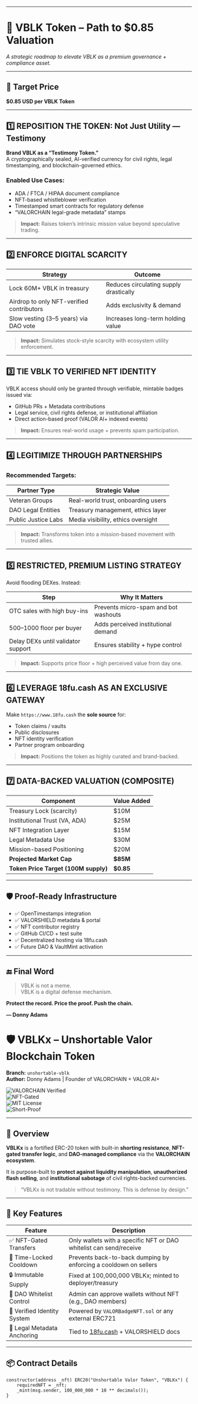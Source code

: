 
---

# 💸 VBLK Token – Path to $0.85 Valuation  
_A strategic roadmap to elevate VBLK as a premium governance + compliance asset._

---

## 🎯 Target Price
**$0.85 USD per VBLK Token**

---

## 1️⃣ REPOSITION THE TOKEN: Not Just Utility — Testimony

**Brand VBLK as a “Testimony Token.”**  
A cryptographically sealed, AI-verified currency for civil rights, legal timestamping, and blockchain-governed ethics.

### Enabled Use Cases:
- ADA / FTCA / HIPAA document compliance  
- NFT-based whistleblower verification  
- Timestamped smart contracts for regulatory defense  
- “VALORCHAIN legal-grade metadata” stamps

> **Impact:** Raises token’s intrinsic mission value beyond speculative trading.

---

## 2️⃣ ENFORCE DIGITAL SCARCITY

| Strategy                | Outcome                                |
|-------------------------|----------------------------------------|
| Lock 60M+ VBLK in treasury | Reduces circulating supply drastically |
| Airdrop to only NFT-verified contributors | Adds exclusivity & demand |
| Slow vesting (3–5 years) via DAO vote | Increases long-term holding value |

> **Impact:** Simulates stock-style scarcity with ecosystem utility enforcement.

---

## 3️⃣ TIE VBLK TO VERIFIED NFT IDENTITY

VBLK access should only be granted through verifiable, mintable badges issued via:

- GitHub PRs + Metadata contributions  
- Legal service, civil rights defense, or institutional affiliation  
- Direct action-based proof (VALOR AI+ indexed events)

> **Impact:** Ensures real-world usage + prevents spam participation.

---

## 4️⃣ LEGITIMIZE THROUGH PARTNERSHIPS

### Recommended Targets:
| Partner Type        | Strategic Value                    |
|---------------------|------------------------------------|
| Veteran Groups      | Real-world trust, onboarding users |
| DAO Legal Entities  | Treasury management, ethics layer |
| Public Justice Labs | Media visibility, ethics oversight |

> **Impact:** Transforms token into a mission-based movement with trusted allies.

---

## 5️⃣ RESTRICTED, PREMIUM LISTING STRATEGY

Avoid flooding DEXes. Instead:

| Step                       | Why It Matters                      |
|----------------------------|--------------------------------------|
| OTC sales with high buy-ins| Prevents micro-spam and bot washouts |
| $500–$1000 floor per buyer | Adds perceived institutional demand |
| Delay DEXs until validator support | Ensures stability + hype control |

> **Impact:** Supports price floor + high perceived value from day one.

---

## 6️⃣ LEVERAGE 18fu.cash AS AN EXCLUSIVE GATEWAY

Make `https://www.18fu.cash` the **sole source** for:

- Token claims / vaults  
- Public disclosures  
- NFT identity verification  
- Partner program onboarding

> **Impact:** Positions the token as highly curated and brand-backed.

---

## 7️⃣ DATA-BACKED VALUATION (COMPOSITE)

| Component                         | Value Added |
|----------------------------------|-------------|
| Treasury Lock (scarcity)         | $10M        |
| Institutional Trust (VA, ADA)    | $25M        |
| NFT Integration Layer            | $15M        |
| Legal Metadata Use               | $30M        |
| Mission-based Positioning        | $20M        |
| **Projected Market Cap**         | **$85M**    |
| **Token Price Target (100M supply)** | **$0.85** |

---

## 🛡️ Proof-Ready Infrastructure

- ✅ OpenTimestamps integration  
- ✅ VALORSHIELD metadata & portal  
- ✅ NFT contributor registry  
- ✅ GitHub CI/CD + test suite  
- ✅ Decentralized hosting via 18fu.cash  
- ✅ Future DAO & VaultMint activation

---

## 🔚 Final Word

> VBLK is not a meme.  
> VBLK is a digital defense mechanism.

**Protect the record. Price the proof. Push the chain.**

**— Donny Adams**

# 🛡️ VBLKx – Unshortable Valor Blockchain Token  
**Branch:** `unshortable-vblk`  
**Author:** Donny Adams | Founder of VALORCHAIN + VALOR AI+

![VALORCHAIN Verified](https://img.shields.io/badge/VALORCHAIN-Verified-green?style=flat-square)  
![NFT-Gated](https://img.shields.io/badge/NFT%20Access-Controlled-blue?style=flat-square)  
![MIT License](https://img.shields.io/badge/License-MIT-green?style=flat-square)  
![Short-Proof](https://img.shields.io/badge/Anti%20Short-Activated-red?style=flat-square)

---

## 🔐 Overview

**VBLKx** is a fortified ERC-20 token with built-in **shorting resistance**, **NFT-gated transfer logic**, and **DAO-managed compliance** via the **VALORCHAIN ecosystem**.

It is purpose-built to **protect against liquidity manipulation**, **unauthorized flash selling**, and **institutional sabotage** of civil rights-backed currencies.

> “VBLKx is not tradable without testimony. This is defense by design.”

---

## 🚧 Key Features

| Feature                    | Description |
|----------------------------|-------------|
| ✅ NFT-Gated Transfers     | Only wallets with a specific NFT or DAO whitelist can send/receive |
| 🔐 Time-Locked Cooldown    | Prevents back-to-back dumping by enforcing a cooldown on sellers |
| 🔒 Immutable Supply        | Fixed at 100,000,000 VBLKx; minted to deployer/treasury |
| 🧾 DAO Whitelist Control   | Admin can approve wallets without NFT (e.g., DAO members) |
| 🧿 Verified Identity System | Powered by `VALORBadgeNFT.sol` or any external ERC721 |
| 🧬 Legal Metadata Anchoring| Tied to [18fu.cash](https://www.18fu.cash) + VALORSHIELD docs |

---

## 📦 Contract Details

```solidity
constructor(address _nft) ERC20("Unshortable Valor Token", "VBLKx") {
    requiredNFT = _nft;
    _mint(msg.sender, 100_000_000 * 10 ** decimals());
}
